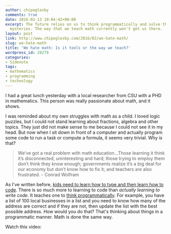 ```yaml
---
author: chipoglesby
comments: true
date: 2016-02-13 19:04:42+00:00
excerpt: The future relies on us to think programmatically and solve the worlds greatest
  mysteries. The way that we teach math currently won't get us there.
layout: post
link: http://www.chipoglesby.com/2016/02/we-hate-math/
slug: we-hate-math
title: 'We hate math: Is it tools or the way we teach?'
wordpress_id: 28279
categories:
- Sidenote
tags:
- mathematics
- programming
- technology
---
```


I had a great lunch yesterday with a local researcher from CSU with a PHD in mathematics. This person was really passionate about math, and it shows.

I was reminded about my own struggles with math as a child. I loved logic puzzles, but I could not stand learning about fractions, algebra and other topics. They just did not make sense to me because I could not see it in my head. But now when I sit down in front of a computer and actually program some code to run a task or compute a formula, it seems very trivial. Why is that?


<blockquote>We’ve got a real problem with math education…Those learning it think it’s disconnected, uninteresting and hard; those trying to employ them don’t think they know enough; governments realize it’s a big deal for our economy but don’t know how to fix it; and teachers are also frustrated. - Conrad Wolfram</blockquote>


As I've written before, [kids need to learn how to type and then learn how to code](http://www.chipoglesby.com/2014/08/kids-learn-to-type-code/). There is so much more to learning to code than _actually learning to write code_. It teaches one to [think programmatically](http://www.chipoglesby.com/2015/02/hard-vs-harder/). For example, you have a list of 100 local businesses in a list and you need to know how many of the address are correct and if they are not, then update the list with the best possible address. How would you do that? That's thinking about things in a programmatic manner. Math is done the same way.

Watch this video:


